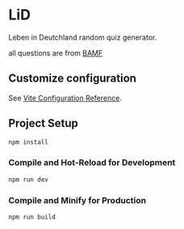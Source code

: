 # LiD

Leben in Deutchland random quiz generator.

all questions are from [BAMF](https://oet.bamf.de/ords/oetut/f?p=514:30)

## Customize configuration

See [Vite Configuration Reference](https://vite.dev/config/).

## Project Setup

```sh
npm install
```

### Compile and Hot-Reload for Development

```sh
npm run dev
```

### Compile and Minify for Production

```sh
npm run build
```
